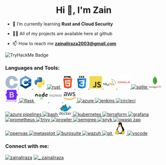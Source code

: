 <h1 align="center">Hi 👋, I'm Zain</h1>


- 🌱 I’m currently learning **Rust and Cloud Security**

- 👨‍💻 All of my projects are available here at github
  
- 📫 How to reach me **zainaliraza2003@gmail.com**  <img src="https://komarev.com/ghpvc/?username=0xzainraza&label=Profile%20views&color=0e75b6&style=flat" width="0" height="0">

<p align="left">
  <img src="https://tryhackme-badges.s3.amazonaws.com/0xZainRaza.png" alt="TryHackMe Badge" />
</p>


<h3 align="left">Languages and Tools:</h3>
<p align="left">
  <a href="https://www.cprogramming.com/" target="_blank" rel="noreferrer">
    <img src="https://raw.githubusercontent.com/devicons/devicon/master/icons/c/c-original.svg" alt="c" width="41" height="41"/>
  </a>
  <a href="https://www.w3schools.com/cpp/" target="_blank" rel="noreferrer">
    <img src="https://raw.githubusercontent.com/devicons/devicon/master/icons/cplusplus/cplusplus-original.svg" alt="cplusplus" width="41" height="41"/>
  </a>
  <a href="https://www.python.org" target="_blank" rel="noreferrer">
    <img src="https://raw.githubusercontent.com/devicons/devicon/master/icons/python/python-original.svg" alt="python" width="41" height="41"/>
  </a>
  <a href="https://www.rust-lang.org" target="_blank" rel="noreferrer">
    <img src="https://upload.wikimedia.org/wikipedia/commons/thumb/d/d5/Rust_programming_language_black_logo.svg/106px-Rust_programming_language_black_logo.svg.png" alt="rust" width="41" height="41"/>
  </a>
  <a href="https://www.w3schools.com/html/" target="_blank" rel="noreferrer">
    <img src="https://raw.githubusercontent.com/devicons/devicon/master/icons/html5/html5-original-wordmark.svg" alt="html5" width="41" height="41"/>
  </a>
  <a href="https://www.w3schools.com/css/" target="_blank" rel="noreferrer">
    <img src="https://raw.githubusercontent.com/devicons/devicon/master/icons/css3/css3-original-wordmark.svg" alt="css3" width="41" height="41"/> 
  </a>
  <a href="https://developer.mozilla.org/en-US/docs/Web/JavaScript" target="_blank" rel="noreferrer">
    <img src="https://raw.githubusercontent.com/devicons/devicon/master/icons/javascript/javascript-original.svg" alt="javascript" width="41" height="41"/>
  </a>
  <a href="https://www.mysql.com/" target="_blank" rel="noreferrer">
    <img src="https://raw.githubusercontent.com/devicons/devicon/master/icons/mysql/mysql-original-wordmark.svg" alt="mysql" width="41" height="41"/>
  </a>
  <a href="https://www.oracle.com/" target="_blank" rel="noreferrer">
    <img src="https://raw.githubusercontent.com/devicons/devicon/master/icons/oracle/oracle-original.svg" alt="oracle" width="41" height="41"/>
  </a>
  <a href="https://www.sqlite.org/" target="_blank" rel="noreferrer">
    <img src="https://www.vectorlogo.zone/logos/sqlite/sqlite-icon.svg" alt="sqlite" width="41" height="41"/>
  </a>
  <a href="https://www.mongodb.com/" target="_blank" rel="noreferrer"> 
    <img src="https://raw.githubusercontent.com/devicons/devicon/master/icons/mongodb/mongodb-original-wordmark.svg" alt="mongodb" width="41" height="41"/> 
  </a>
  <a href="https://getbootstrap.com" target="_blank" rel="noreferrer">
    <img src="https://raw.githubusercontent.com/devicons/devicon/master/icons/bootstrap/bootstrap-plain-wordmark.svg" alt="bootstrap" width="41" height="41"/>
  </a>
  <a href="https://flask.palletsprojects.com/" target="_blank" rel="noreferrer">
    <img src="https://icon.icepanel.io/Technology/svg/Flask.svg" alt="flask" width="41" height="41"/>
  </a>
  <a href="https://nodejs.org" target="_blank" rel="noreferrer"> 
    <img src="https://raw.githubusercontent.com/devicons/devicon/master/icons/nodejs/nodejs-original-wordmark.svg" alt="nodejs" width="41" height="41"/> 
  </a>
  <a href="https://expressjs.com" target="_blank" rel="noreferrer"> 
    <img src="https://raw.githubusercontent.com/devicons/devicon/master/icons/express/express-original-wordmark.svg" alt="express" width="41" height="41"/> 
  </a>
  <a href="https://aws.amazon.com" target="_blank" rel="noreferrer">
    <img src="https://raw.githubusercontent.com/devicons/devicon/master/icons/amazonwebservices/amazonwebservices-original-wordmark.svg" alt="aws" width="41" height="41"/>
  </a>
  <a href="https://azure.microsoft.com/en-us/" target="_blank" rel="noreferrer">
    <img src="https://upload.wikimedia.org/wikipedia/commons/thumb/f/fa/Microsoft_Azure.svg/1024px-Microsoft_Azure.svg.png" alt="azure" width="41" height="41"/>
  </a>
  <a href="https://www.jenkins.io" target="_blank" rel="noreferrer"> 
    <img src="https://www.vectorlogo.zone/logos/jenkins/jenkins-icon.svg" alt="jenkins" width="41" height="41"/> 
  </a>
  <a href="https://circleci.com" target="_blank" rel="noreferrer"> 
    <img src="https://www.vectorlogo.zone/logos/circleci/circleci-icon.svg" alt="circleci" width="41" height="41"/> 
  </a>
  <a href="https://azure.microsoft.com/en-us/products/devops/pipelines" target="_blank" rel="noreferrer"> 
    <img src="https://icons.veryicon.com/png/o/business/vscode-program-item-icon/azure-pipelines.png" alt="azure pipelines" width="41" height="41"/> 
  </a>
  <a href="https://www.gnu.org/software/bash/" target="_blank" rel="noreferrer">
    <img src="https://www.vectorlogo.zone/logos/gnu_bash/gnu_bash-icon.svg" alt="bash" width="41" height="41"/>
  </a>
  <a href="https://www.docker.com/" target="_blank" rel="noreferrer">
    <img src="https://raw.githubusercontent.com/devicons/devicon/master/icons/docker/docker-original-wordmark.svg" alt="docker" width="41" height="41"/>
  </a>
  <a href="https://kubernetes.io" target="_blank" rel="noreferrer"> 
    <img src="https://www.vectorlogo.zone/logos/kubernetes/kubernetes-icon.svg" alt="kubernetes" width="41" height="41"/> 
  </a>
  <a href="https://www.terraform.io/" target="_blank" rel="noreferrer">
    <img src="https://assets-global.website-files.com/5f10ed4c0ebf7221fb5661a5/5f2f44a3fe54f0baba461524_terraform-logo.png" alt="terraform" width="41" height="41"/>
  </a>
  <a href="https://grafana.com/" target="_blank" rel="noreferrer">
    <img src="https://upload.wikimedia.org/wikipedia/commons/thumb/a/a1/Grafana_logo.svg/2005px-Grafana_logo.svg.png" alt="grafana" width="41" height="41"/>
  </a>
  <a href="https://prometheus.io/" target="_blank" rel="noreferrer">
    <img src="https://www.clipartmax.com/png/middle/450-4502990_prometheus-logo-logo-prometheus-monitoring.png" alt="prometheus" width="41" height="41"/>
  </a>
  <a href="https://trivy.dev/" target="_blank" rel="noreferrer">
    <img src="https://trivy.dev/v0.56/imgs/logo.png" alt="trivy" width="41" height="41"/>
  </a>
  <a href="https://prowler.pro/" target="_blank" rel="noreferrer">
    <img src="https://mma.prnewswire.com/media/2655721/prowlerpro_logo.jpg" alt="prowler" width="41" height="41"/>
  </a>
  <a href="https://semgrep.dev/" target="_blank" rel="noreferrer">
    <img src="https://forwardsecurity.com/wp-content/uploads/2023/03/semgrep-1.png" alt="semgrep" width="41" height="41"/>
  </a>
  <a href="https://snyk.io/" target="_blank" rel="noreferrer">
    <img src="https://encrypted-tbn0.gstatic.com/images?q=tbn:ANd9GcTi7_aJfIZ_3m53kEvJsPsPPWITp42NSZJX3Q&s" alt="snyk" width="41" height="41"/>
  </a>
  <a href="https://www.zaproxy.org/" target="_blank" rel="noreferrer">
    <img src="https://www.zaproxy.org/docs/api/images/logo.png" alt="owasp zap" width="41" height="41"/>
  </a>
  <a href="https://www.openvas.org/" target="_blank" rel="noreferrer">
    <img src="https://miro.medium.com/v2/resize:fit:954/1*ssgbiwYHOi9gIXt9pGCJYw.png" alt="openvas" width="41" height="41"/>
  </a>
  <a href="https://www.metasploit.com/" target="_blank" rel="noreferrer">
    <img src="https://cyberphinix.de/enydrirs/2024/06/metasploit-framework-logo.svg" alt="metasploit" width="41" height="41"/>
  </a>
  <a href="https://portswigger.net/burp" target="_blank" rel="noreferrer">
    <img src="https://avatars.githubusercontent.com/u/13749115?s=280&v=4" alt="burpsuite" width="41" height="41"/>
  </a>
  <a href="https://wazuh.com/" target="_blank" rel="noreferrer">
    <img src="https://upload.wikimedia.org/wikipedia/commons/6/6c/Wazuh_blue.png" alt="wazuh" width="41" height="41"/>
  </a>
  <a href="https://git-scm.com/" target="_blank" rel="noreferrer">
    <img src="https://www.vectorlogo.zone/logos/git-scm/git-scm-icon.svg" alt="git" width="41" height="41"/>
  </a>
  <a href="https://www.linux.org/" target="_blank" rel="noreferrer">
    <img src="https://raw.githubusercontent.com/devicons/devicon/master/icons/linux/linux-original.svg" alt="linux" width="41" height="41"/>
  </a>
  <a href="https://code.visualstudio.com/" target="_blank" rel="noreferrer">
    <img src="https://upload.wikimedia.org/wikipedia/commons/thumb/9/9a/Visual_Studio_Code_1.35_icon.svg/2048px-Visual_Studio_Code_1.35_icon.svg.png" alt="vscode" width="41" height="41"/>
  </a>
</p>

<h3 align="left">Connect with me:</h3>
<p align="left">
<a href="https://www.linkedin.com/in/zain-ali-raza-7372b1219/" target="blank"><img align="center" src="https://cdn.jsdelivr.net/npm/simple-icons@3.0.1/icons/linkedin.svg" alt="zainaliraza" height="30" width="40" /></a>
<a href="https://instagram.com/_.zainaliraza" target="blank"><img align="center" src="https://cdn.jsdelivr.net/npm/simple-icons@3.0.1/icons/instagram.svg" alt="_.zainaliraza" height="30" width="40" /></a>
